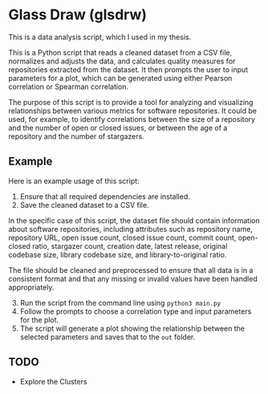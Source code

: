 # Glass Draw (glsdrw)

This is a data analysis script, which I used in my thesis.

This is a Python script that reads a cleaned dataset from a CSV file, normalizes and adjusts the data, and calculates quality measures for repositories extracted from the dataset. It then prompts the user to input parameters for a plot, which can be generated using either Pearson correlation or Spearman correlation.

The purpose of this script is to provide a tool for analyzing and visualizing relationships between various metrics for software repositories. It could be used, for example, to identify correlations between the size of a repository and the number of open or closed issues, or between the age of a repository and the number of stargazers.

## Example

Here is an example usage of this script:

1. Ensure that all required dependencies are installed.
2. Save the cleaned dataset to a CSV file.

In the specific case of this script, the dataset file should contain information about software repositories, including attributes such as repository name, repository URL, open issue count, closed issue count, commit count, open-closed ratio, stargazer count, creation date, latest release, original codebase size, library codebase size, and library-to-original ratio.

The file should be cleaned and preprocessed to ensure that all data is in a consistent format and that any missing or invalid values have been handled appropriately.

3. Run the script from the command line using `python3 main.py`
4. Follow the prompts to choose a correlation type and input parameters for the plot.
5. The script will generate a plot showing the relationship between the selected parameters and saves that to the `out` folder.

## TODO

- Explore the Clusters